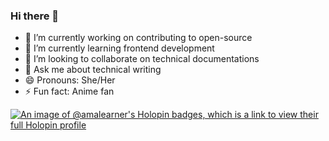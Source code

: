 ### Hi there 👋


- 🔭 I’m currently working on contributing to open-source
- 🌱 I’m currently learning frontend development
- 👯 I’m looking to collaborate on technical documentations
- 💬 Ask me about technical writing
- 😄 Pronouns: She/Her
- ⚡ Fun fact: Anime fan


[![An image of @amalearner's Holopin badges, which is a link to view their full Holopin profile](https://holopin.me/amalearner)](https://holopin.io/@amalearner) 
